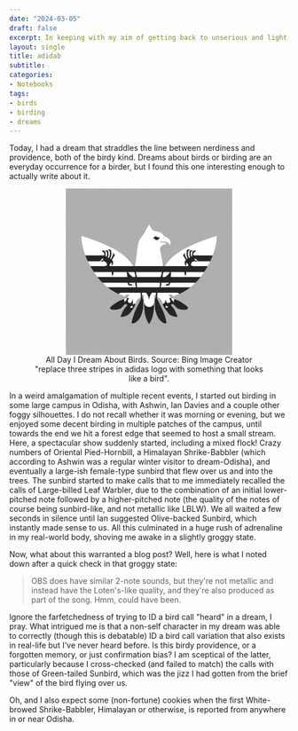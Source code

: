 ```yaml
---
date: "2024-03-05"
draft: false
excerpt: In keeping with my aim of getting back to unserious and light-hearted blogging, I detail a recent intriguing dream.
layout: single
title: adidab
subtitle: 
categories:
- Notebooks
tags:
- birds
- birding
- dreams
---
```


Today, I had a dream that straddles the line between nerdiness and providence, both of the birdy kind. Dreams about birds or birding are an everyday occurrence for a birder, but I found this one interesting enough to actually write about it.

<div style="text-align: center;">
<figure>
    <img src="featured_adidab.png" alt="Adidas Originals logo morphing into a bird of prey." width="300" align="middle">
    <figcaption>All Day I Dream About Birds. Source: Bing Image Creator "replace three stripes in adidas logo with something that looks like a bird".</figcaption>
</figure>
</div>

In a weird amalgamation of multiple recent events, I started out birding in some large campus in Odisha, with Ashwin, Ian Davies and a couple other foggy silhouettes. I do not recall whether it was morning or evening, but we enjoyed some decent birding in multiple patches of the campus, until towards the end we hit a forest edge that seemed to host a small stream. Here, a spectacular show suddenly started, including a mixed flock! Crazy numbers of Oriental Pied-Hornbill, a Himalayan Shrike-Babbler (which according to Ashwin was a regular winter visitor to dream-Odisha), and eventually a large-ish female-type sunbird that flew over us and into the trees. The sunbird started to make calls that to me immediately recalled the calls of Large-billed Leaf Warbler, due to the combination of an initial lower-pitched note followed by a higher-pitched note (the quality of the notes of course being sunbird-like, and not metallic like LBLW). We all waited a few seconds in silence until Ian suggested Olive-backed Sunbird, which instantly made sense to us. All this culminated in a huge rush of adrenaline in my real-world body, shoving me awake in a slightly groggy state.

Now, what about this warranted a blog post? Well, here is what I noted down after a quick check in that groggy state:

> OBS does have similar 2-note sounds, but they're not metallic and instead have the Loten's-like quality, and they're also produced as part of the song. Hmm, could have been.

Ignore the farfetchedness of trying to ID a bird call "heard" in a dream, I pray. What intrigued me is that a non-self character in my dream was able to correctly (though this is debatable) ID a bird call variation that also exists in real-life but I've never heard before. Is this birdy providence, or a forgotten memory, or just confirmation bias? I am sceptical of the latter, particularly because I cross-checked (and failed to match) the calls with those of Green-tailed Sunbird, which was the jizz I had gotten from the brief "view" of the bird flying over us. 

Oh, and I also expect some (non-fortune) cookies when the first White-browed Shrike-Babbler, Himalayan or otherwise, is reported from anywhere in or near Odisha.

